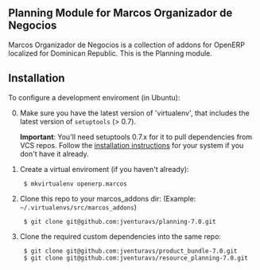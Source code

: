 Planning Module for Marcos Organizador de Negocios
------

Marcos Organizador de Negocios is a collection of addons for OpenERP localized for Dominican Republic.
This is the Planning module.


Installation
------------

To configure a development enviroment (in Ubuntu):

0. Make sure you have the latest version of 'virtualenv', that includes
   the latest version of `setuptools` (> 0.7).

    **Important**: You'll need setuptools 0.7.x for it to pull dependencies from
    VCS repos. Follow the [installation instructions](https://pypi.python.org/pypi/setuptools/0.7.4#installation-instructions)
    for your system if you don't have it already.

1. Create a virtual enviroment (if you haven't already):

        $ mkvirtualenv openerp.marcos

2. Clone this repo to your marcos_addons dir:
   (Example: `~/.virtualenvs/src/marcos_addons`)

        $ git clone git@github.com:jventuravs/planning-7.0.git

3. Clone the required custom dependencies into the same repo:

        $ git clone git@github.com:jventuravs/product_bundle-7.0.git
        $ git clone git@github.com:jventuravs/resource_planning-7.0.git
